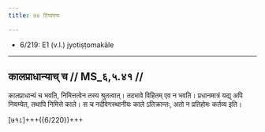 ```yaml
---
title: ७४ टिप्पणयः

---
```

- 6/219: E1 (v.l.) jyotiṣṭomakāle

____________________________________________


## कालप्राधान्याच् च // MS_६,५.४१ //

कालप्राधान्यं च भवति, निमित्तत्वेन तस्य श्रुतत्वात्। तदभावे विहितम् एव न भवति। प्रधानमात्रं यद्य् अपि नियम्येत, तथापि निमित्ते काले। स च नदीवेगस्थानीयः काले ऽतिक्रान्तः, अतो न प्रतिहोमः कर्तव्य इति।

[७१८]+++({6/220})+++
